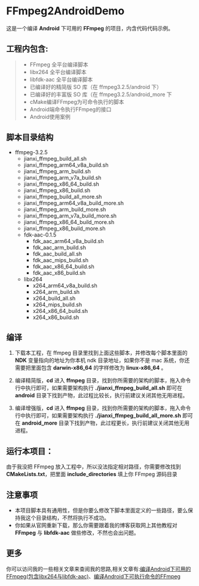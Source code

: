 # FFmpeg2AndroidDemo
这是一个编译 **Android** 下可用的 **FFmpeg** 的项目，内含代码代码示例。
## 工程内包含:
> * FFmpeg 全平台编译脚本
> * libx264 全平台编译脚本
> * libfdk-aac 全平台编译脚本
> * 已编译好的精简版 SO 库（在 ffmpeg3.2.5/android 下）
> * 已编译好的丰富版 SO 库（在 ffmpeg3.2.5/android_more 下
> * cMake编译FFmpeg为可命令执行的脚本
> * Android端命令执行FFmpeg的接口
> * Android使用案例

## 脚本目录结构

- ffmpeg-3.2.5
	* jianxi_ffmpeg_build_all.sh
	* jianxi_ffmpeg_arm64_v8a_build.sh
	* jianxi_ffmpeg_arm_build.sh
	* jianxi_ffmpeg_arm_v7a_build.sh
	* jianxi_ffmpeg_x86_64_build.sh
	* jianxi_ffmpeg_x86_build.sh
	* jianxi_ffmpeg_build_all_more.sh
	* jianxi_ffmpeg_arm64_v8a_build_more.sh
	* jianxi_ffmpeg_arm_build_more.sh
	* jianxi_ffmpeg_arm_v7a_build_more.sh
	* jianxi_ffmpeg_x86_64_build_more.sh
	* jianxi_ffmpeg_x86_build_more.sh
	- fdk-aac-0.1.5
		* fdk_aac_arm64_v8a_build.sh
		* fdk_aac_arm_build.sh
		* fdk_aac_build_all.sh
		* fdk_aac_mips_build.sh
		* fdk_aac_x86_64_build.sh
		* fdk_aac_x86_build.sh
	- libx264
		* x264_arm64_v8a_build.sh
		* x264_arm_build.sh
		* x264_build_all.sh
		* x264_mips_build.sh
		* x264_x86_64_build.sh
		* x264_x86_build.sh

## 编译
1. 下载本工程，在 ffmpeg 目录里找到上面这些脚本，并修改每个脚本里面的 **NDK** 变量指向的地址为你本机 ndk 目录地址，如果你不是 mac 系统，你还需要把里面包含 **darwin-x86_64** 的字样修改为 **linux-x86_64** 。<br>

2. 编译精简版，**cd** 进入 **ffmpeg** 目录，找到你所需要的架构的脚本，拖入命令行中执行即可，如果需要架构执行 **./jianxi_ffmpeg_build_all.sh** 即可在 **android** 目录下找到产物，此过程比较长，执行前建议关闭其他无用进程。<br>

3.  编译增强版，**cd** 进入 **ffmpeg** 目录，找到你所需要的架构的脚本，拖入命令行中执行即可，如果需要架构执行 **./jianxi_ffmpeg_build_all_more.sh** 即可在 **android_more** 目录下找到产物，此过程更长，执行前建议关闭其他无用进程。
## 运行本项目：
由于我没把 FFmpeg 放入工程中，所以没法指定相对路径，你需要修改找到 **CMakeLists.txt**，把里面 **include_directories** 填上你 FFmpeg 源码目录

## 注意事项
* 本项目脚本具有通用性，但是你要么修改下脚本里面定义的一些路径，要么保持我这个目录结构，不然将执行不成功。<br>
* 你如果从官网重新下载，那么你需要跟着我的博客获取网上其他教程对 **FFmpeg** 与 **libfdk-aac** 做些修改，不然也会出问题。

## 更多
你可以访问我的一些相关文章来查阅我的思路,相关文章有:[编译Android下可用的FFmpeg\(包含libx264与libfdk-aac\)](http://blog.csdn.net/mabeijianxi/article/details/74544879)、[编译Android下可执行命令的FFmpeg](http://blog.csdn.net/mabeijianxi/article/details/72904694)
